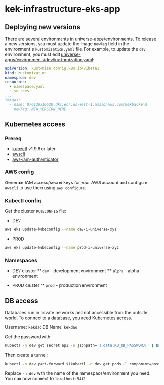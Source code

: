 # kek-infrastructure-eks-app

## Deploying new versions

There are several environments in [universe-apps/environments](universe-apps/environments). To release a new versions, you must update the image `newTag` field in the environment's `kustomization.yaml` file. For example, to update the `dev` environment, you must edit [universe-apps/environments/dev/kustomization.yaml](universe-apps/environments/dev/kustomization.yaml):

``` yaml
apiversion: kustomize.config.k8s.io/v1beta1
kind: Kustomization
namespace: dev
resources:
  - namespace.yaml
  - sources
...
images:
  - name: 076129510628.dkr.ecr.us-east-1.amazonaws.com/kekbackend
    newTag: NEW_VERSION_HERE
```

## Kubernetes access

### Prereq

* [kubectl](https://kubernetes.io/docs/tasks/tools/) v1.9.6 or later
* [awscli](https://docs.aws.amazon.com/cli/latest/userguide/install-cliv2.html)
* [aws-iam-authenticator](https://docs.aws.amazon.com/eks/latest/userguide/install-aws-iam-authenticator.html)

### AWS config

Generate IAM access/secret keys for your AWS account and configure `awscli` to use them using `aws configure`.

### Kubectl config

Get the cluster `KUBECONFIG` file:

* DEV

``` sh
aws eks update-kubeconfig --name dev-i-universe-xyz
```

* PROD

``` sh
aws eks update-kubeconfig --name prod-i-universe-xyz
```

### Namespaces

* DEV cluster
** `dev` - development environment
** `alpha` - alpha environment

* PROD cluster
** `prod` - production environment


## DB access

Databases run in private networks and not accessible from the outside world. To connect to a database, you need Kubernetes access.

Username: `kekdao`
DB Name: `kekdao`

Get the password with:

``` sh
kubectl -n dev get secret api -o jsonpath='{.data.KD_DB_PASSWORD}' | base64 --decode
```

Then create a tunnel:

``` sh
kubectl -n dev port-forward $(kubectl -n dev get pods -l component=postgres-proxy -o jsonpath='{.items[0].metadata.name}') 5432
```

Replace `-n dev` with the name of the namespace/environment you need. You can now connect to `localhost:5432`
